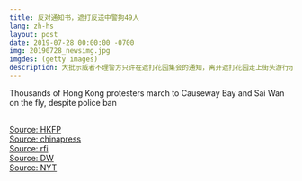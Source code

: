 ```yaml
---
title: 反对通知书，遮打反送中警拘49人
lang: zh-hs
layout: post
date: 2019-07-28 00:00:00 -0700
img: 20190728_newsimg.jpg
imgdes: (getty images)
description: 大批示威者不理警方只许在遮打花园集会的通知，离开遮打花园走上街头游行示威。大约两百名示威者在前往中联办途中，被特警拦截。警方通过高音喇叭呼吁示威者立即结束“非法集会”，随后警方向示威者发射了催泪瓦斯和橡皮子弹。部分示威者则向警方投掷石块。多名示威者遭到逮捕。两名记者受伤。至少有一名示威者头部受伤。
---
```



Thousands of Hong Kong protesters march to Causeway Bay and Sai Wan on the fly, despite police ban

<br>[Source: HKFP](https://www.hongkongfp.com/2019/07/28/protesters-march-causeway-bay-sai-wan-fly-despite-police-ban/)
<br>[Source: chinapress](https://www.chinapress.com.my/20190729/%E2%97%A4%E5%8F%8D%E9%80%81%E4%B8%AD%E2%97%A2-%E9%A6%99%E6%B8%AF%E5%85%A5%E5%A4%9C%E6%B2%A6%E6%B8%B8%E5%87%BB%E6%88%98%E5%9C%BA-49%E4%BA%BA%E6%B6%89%E6%8C%81%E6%AD%A6%E5%99%A8%E8%A2%AB%E6%8D%95/)
<br>[Source: rfi](http://cn.rfi.fr/%E4%B8%AD%E5%9B%BD/20190728-%E9%A6%99%E6%B8%AF%E8%AD%A6%E6%96%B9%E5%91%A8%E6%97%A5%E5%9C%A8%E4%B8%AD%E8%81%94%E5%8A%9E%E9%99%84%E8%BF%91%E5%90%91%E7%A4%BA%E5%A8%81%E8%80%85%E5%8F%91%E5%B0%84%E5%82%AC%E6%B3%AA%E5%BC%B9)
<br>[Source: DW](https://www.dw.com/zh/%E9%A6%99%E6%B8%AF%E5%91%A8%E6%97%A5%E5%86%8D%E7%88%86%E5%86%B2%E7%AA%81-%E8%AD%A6%E6%96%B9%E9%80%AE%E6%8D%9549%E4%BA%BA/a-49775815)
<br>[Source: NYT](https://cn.nytimes.com/china/20190729/hong-kong-police-protest/)
